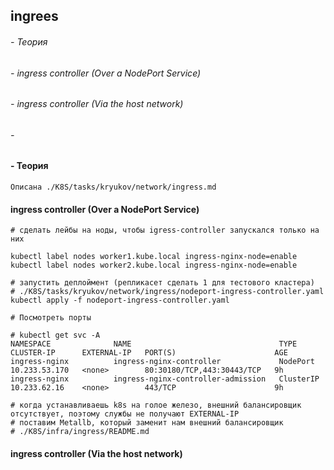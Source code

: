 ## ingrees                              

######    - Теория    
######    - ingress controller (Over a NodePort Service)        
######    - ingress controller (Via the host network)   
######    -      

####    - Теория  
```
Описана ./K8S/tasks/kryukov/network/ingress.md

```
####   ingress controller (Over a NodePort Service)   
```
# сделать лейбы на ноды, чтобы igress-controller запускался только на них 

kubectl label nodes worker1.kube.local ingress-nginx-node=enable
kubectl label nodes worker2.kube.local ingress-nginx-node=enable

# запустить деплоймент (репликасет сделать 1 для тестового кластера)
# ./K8S/tasks/kryukov/network/ingress/nodeport-ingress-controller.yaml
kubectl apply -f nodeport-ingress-controller.yaml

# Посмотреть порты 

# kubectl get svc -A
NAMESPACE              NAME                                 TYPE        CLUSTER-IP      EXTERNAL-IP   PORT(S)                      AGE
ingress-nginx          ingress-nginx-controller             NodePort    10.233.53.170   <none>        80:30180/TCP,443:30443/TCP   9h
ingress-nginx          ingress-nginx-controller-admission   ClusterIP   10.233.62.16    <none>        443/TCP                      9h

# когда устанавливаешь k8s на голое железо, внешний балансировщик отсутствует, поэтому службы не получают EXTERNAL-IP
# поставим Metallb, который заменит нам внешний балансировщик
# ./K8S/infra/ingress/README.md

```

####  ingress controller (Via the host network) 
```

```

